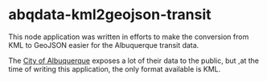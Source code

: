 abqdata-kml2geojson-transit
===

This node application was written in efforts to make the conversion from KML to GeoJSON easier for the Albuquerque transit data.

The [City of Albuquerque][1] exposes a lot of their data to the public, but ,at the time of writing this application, the only format available is KML. 

[1]: http://www.cabq.gov/abq-data/